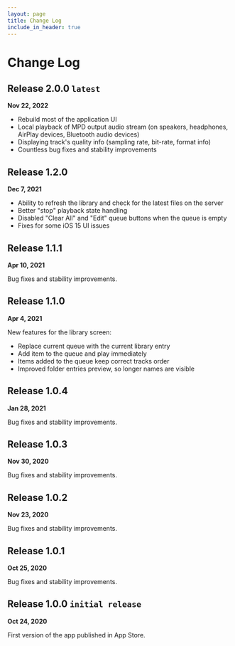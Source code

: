 ```yaml
---
layout: page
title: Change Log
include_in_header: true
---
```

# Change Log

## Release 2.0.0 `latest`
**Nov 22, 2022**

- Rebuild most of the application UI
- Local playback of MPD output audio stream (on speakers, headphones, AirPlay devices, Bluetooth audio devices)
- Displaying track's quality info (sampling rate, bit-rate, format info)
- Countless bug fixes and stability improvements

## Release 1.2.0
**Dec 7, 2021**

- Ability to refresh the library and check for the latest files on the server
- Better "stop" playback state handling
- Disabled "Clear All" and "Edit" queue buttons when the queue is empty
- Fixes for some iOS 15 UI issues

## Release 1.1.1
**Apr 10, 2021**

Bug fixes and stability improvements.


## Release 1.1.0
**Apr 4, 2021**

New features for the library screen:

- Replace current queue with the current library entry
- Add item to the queue and play immediately
- Items added to the queue keep correct tracks order
- Improved folder entries preview, so longer names are visible

## Release 1.0.4
**Jan 28, 2021**

Bug fixes and stability improvements.

## Release 1.0.3
**Nov 30, 2020**

Bug fixes and stability improvements.

## Release 1.0.2
**Nov 23, 2020**

Bug fixes and stability improvements.

## Release 1.0.1
**Oct 25, 2020**

Bug fixes and stability improvements.

## Release 1.0.0 `initial release`
**Oct 24, 2020**

First version of the app published in App Store.
